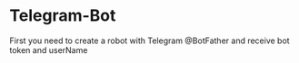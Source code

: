 # Telegram-Bot

First you need to create a robot with Telegram @BotFather and receive bot token and userName 
